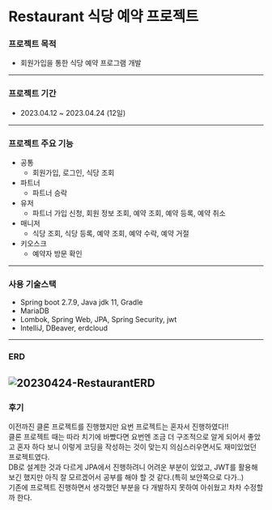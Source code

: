 # Restaurant 식당 예약 프로젝트

### 프로젝트 목적
* 회원가입을 통한 식당 예약 프로그램 개발
---
### 프로젝트 기간
* 2023.04.12 ~ 2023.04.24 (12일)
---
### 프로젝트 주요 기능 
* 공통
  - 회원가입, 로그인, 식당 조회
* 파트너
  - 파트너 승락
* 유저
  - 파트너 가입 신청, 회원 정보 조회, 예약 조회, 예약 등록, 예약 취소
* 매니저
  - 식당 조회, 식당 등록, 예약 조회, 예약 수락, 예약 거절
* 키오스크
  - 예약자 방문 확인
---
### 사용 기술스택
- Spring boot 2.7.9, Java jdk 11, Gradle
- MariaDB
- Lombok, Spring Web, JPA, Spring Security, jwt
- IntelliJ, DBeaver, erdcloud
---
### ERD
![20230424-RestaurantERD](https://user-images.githubusercontent.com/121795660/233992488-9b1459db-4ba5-49b9-84ea-c05bdca55add.png)
---
### 후기
이전까진 클론 프로젝트를 진행했지만 요번 프로젝트는 혼자서 진행하였다!!<br>
클론 프로젝트 때는 따라 치기에 바빴다면 요번엔 조금 더 구조적으로 알게 되어서 좋았고 혼자 하다 보니 이렇게 코딩을 작성하는 것이 맞는지 의심스러우면서도 재미있었던 프로젝트였다.<br>
DB로 설계한 것과 다르게 JPA에서 진행하려니 어려운 부분이 있었고, JWT를 활용해 보긴 했지만 아직 잘 모르겠어서 공부를 해야 할 것 같다.(특히 보안쪽으로 다가..)<br>
기존에 프로젝트 진행하면서 생각했던 부분을 다 개발하지 못하여 아쉬웠고 차차 수정할까 한다.
